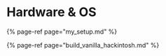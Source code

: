 # Hardware & OS

{% page-ref page="my\_setup.md" %}

{% page-ref page="build\_vanilla\_hackintosh.md" %}

